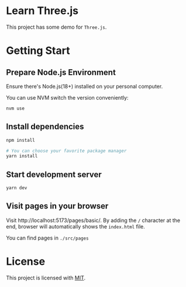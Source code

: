 # Learn Three.js
This project has some demo for `Three.js`.

# Getting Start

## Prepare Node.js Environment
Ensure there's Node.js(18+) installed on your personal computer.

You can use NVM switch the version conveniently:
```sh
nvm use
```
## Install dependencies
```sh
npm install

# You can choose your favorite package manager
yarn install
```

## Start development server
```sh
yarn dev
```

## Visit pages in your browser
Visit http://localhost:5173/pages/basic/. By adding the `/` character at the end, browser will automatically shows the `index.html` file.

You can find pages in `./src/pages`

# License
This project is licensed with [MIT](LICENSE).
